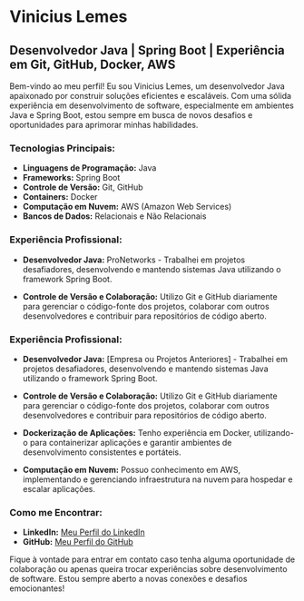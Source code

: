 
# Vinicius Lemes

## Desenvolvedor Java | Spring Boot | Experiência em Git, GitHub, Docker, AWS

Bem-vindo ao meu perfil! Eu sou Vinicius Lemes, um desenvolvedor Java apaixonado por construir soluções eficientes e escaláveis. Com uma sólida experiência em desenvolvimento de software, especialmente em ambientes Java e Spring Boot, estou sempre em busca de novos desafios e oportunidades para aprimorar minhas habilidades.

### Tecnologias Principais:

- **Linguagens de Programação:** Java
- **Frameworks:** Spring Boot
- **Controle de Versão:** Git, GitHub
- **Containers:** Docker
- **Computação em Nuvem:** AWS (Amazon Web Services)
- **Bancos de Dados:** Relacionais e Não Relacionais

### Experiência Profissional:

- **Desenvolvedor Java:** ProNetworks - Trabalhei em projetos desafiadores, desenvolvendo e mantendo sistemas Java utilizando o framework Spring Boot.
  
- **Controle de Versão e Colaboração:** Utilizo Git e GitHub diariamente para gerenciar o código-fonte dos projetos, colaborar com outros desenvolvedores e contribuir para repositórios de código aberto.
### Experiência Profissional:

- **Desenvolvedor Java:** [Empresa ou Projetos Anteriores] - Trabalhei em projetos desafiadores, desenvolvendo e mantendo sistemas Java utilizando o framework Spring Boot.
  
- **Controle de Versão e Colaboração:** Utilizo Git e GitHub diariamente para gerenciar o código-fonte dos projetos, colaborar com outros desenvolvedores e contribuir para repositórios de código aberto.

- **Dockerização de Aplicações:** Tenho experiência em Docker, utilizando-o para containerizar aplicações e garantir ambientes de desenvolvimento consistentes e portáteis.

- **Computação em Nuvem:** Possuo conhecimento em AWS, implementando e gerenciando infraestrutura na nuvem para hospedar e escalar aplicações.

### Como me Encontrar:

- **LinkedIn:** [Meu Perfil do LinkedIn](https://www.linkedin.com/in/vinicius-desenvolvedor/)
- **GitHub:** [Meu Perfil do GitHub](https://github.com/viniciuslemes10)

Fique à vontade para entrar em contato caso tenha alguma oportunidade de colaboração ou apenas queira trocar experiências sobre desenvolvimento de software. Estou sempre aberto a novas conexões e desafios emocionantes!